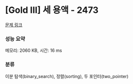 # [Gold III] 세 용액 - 2473 

[문제 링크](https://www.acmicpc.net/problem/2473) 

### 성능 요약

메모리: 2060 KB, 시간: 16 ms

### 분류

이분 탐색(binary_search), 정렬(sorting), 두 포인터(two_pointer)

